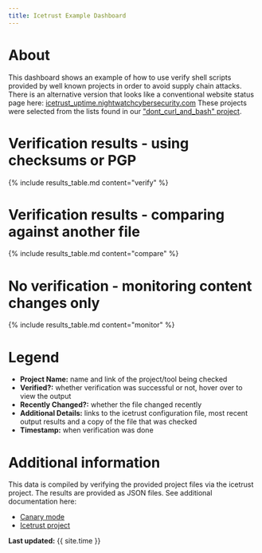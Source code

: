 ```yaml
---
title: Icetrust Example Dashboard
---
```

<link rel="stylesheet" href="/css/custom.css">

# About
This dashboard shows an example of how to use verify shell scripts
provided by well known projects in order to avoid supply chain attacks.
There is an alternative version that looks like a conventional 
website status page here: [icetrust_uptime.nightwatchcybersecurity.com](https://icetrust_uptime.nightwatchcybersecurity.com/)
These projects were selected from the lists found in our ["dont_curl_and_bash" project](https://github.com/nightwatchcybersecurity/dont_curl_and_bash).

# Verification results - using checksums or PGP
{% include results_table.md content="verify" %}

# Verification results - comparing against another file
{% include results_table.md content="compare"  %}

# No verification - monitoring content changes only
{% include results_table.md content="monitor"  %}

# Legend
- **Project Name:** name and link of the project/tool being checked
- **Verified?:** whether verification was successful or not, hover over to view the output
- **Recently Changed?:** whether the file changed recently
- **Additional Details:** links to the icetrust configuration file, most recent output results and a copy 
  of the file that was checked
- **Timestamp:** when verification was done

# Additional information
This data is compiled by verifying the provided project files via the
icetrust project. The results are provided as JSON files. See
additional documentation here:
- [Canary mode](https://github.com/nightwatchcybersecurity/icetrust/blob/main/CANARY.md)
- [Icetrust project](https://github.com/nightwatchcybersecurity/icetrust) 

**Last updated:** {{ site.time }}
